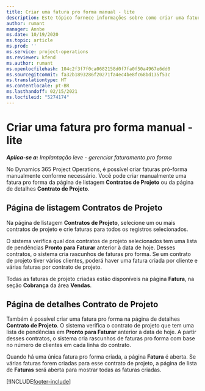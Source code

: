 ```yaml
---
title: Criar uma fatura pro forma manual - lite
description: Este tópico fornece informações sobre como criar uma fatura pro forma manual no Project Operations.
author: rumant
manager: Annbe
ms.date: 10/19/2020
ms.topic: article
ms.prod: ''
ms.service: project-operations
ms.reviewer: kfend
ms.author: rumant
ms.openlocfilehash: 104c2f3f7f0ca0682158d0f7fa0f50a4967e6dd0
ms.sourcegitcommit: fa32b1893286f20271fa4ec4be8fc68bd135f53c
ms.translationtype: HT
ms.contentlocale: pt-BR
ms.lasthandoff: 02/15/2021
ms.locfileid: "5274174"
---
```

# <a name="create-a-manual-proforma-invoice---lite"></a>Criar uma fatura pro forma manual - lite

_**Aplica-se a:** Implantação leve - gerenciar faturamento pro forma_

No Dynamics 365 Project Operations, é possível criar faturas pró-forma manualmente conforme necessário. Você pode criar manualmente uma fatura pro forma da página de listagem **Contratos de Projeto** ou da página de detalhes **Contrato de Projeto**.

##  <a name="project-contracts-list-page"></a>Página de listagem Contratos de Projeto

Na página de listagem **Contratos de Projeto**, selecione um ou mais contratos de projeto e crie faturas para todos os registros selecionados.

O sistema verifica qual dos contratos de projeto selecionados tem uma lista de pendências **Pronto para Faturar** anterior à data de hoje. Desses contratos, o sistema cria rascunhos de faturas pro forma. Se um contrato de projeto tiver vários clientes, poderá haver uma fatura criada por cliente e várias faturas por contrato de projeto.

Todas as faturas de projeto criadas estão disponíveis na página **Fatura**, na seção **Cobrança** da área **Vendas**.

## <a name="project-contract-details-page"></a>Página de detalhes Contrato de Projeto

Também é possível criar uma fatura pro forma na página de detalhes **Contrato de Projeto**. O sistema verifica o contrato de projeto que tem uma lista de pendências em **Pronto para Faturar** anterior à data de hoje. A partir desses contratos, o sistema cria rascunhos de faturas pro forma com base no número de clientes em cada linha do contrato.

Quando há uma única fatura pro forma criada, a página **Fatura** é aberta. Se várias faturas forem criadas para esse contrato de projeto, a página de lista de **Faturas** será aberta para mostrar todas as faturas criadas.


[!INCLUDE[footer-include](../../includes/footer-banner.md)]